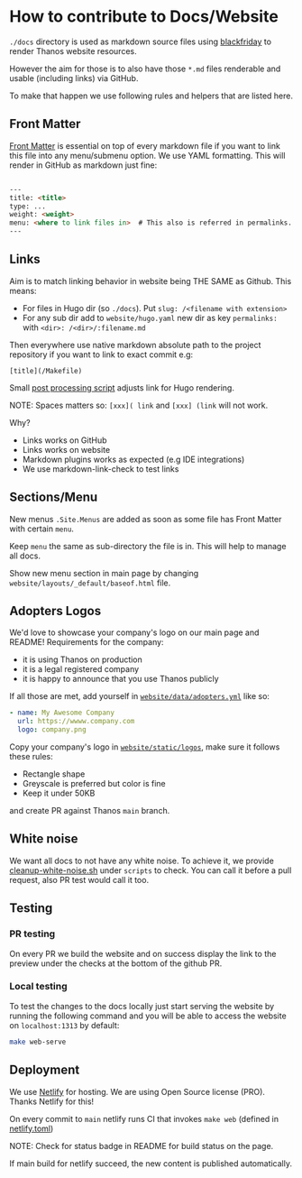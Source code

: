 # How to contribute to Docs/Website

`./docs` directory is used as markdown source files using [blackfriday](https://github.com/russross/blackfriday) to render Thanos website resources.

However the aim for those is to also have those `*.md` files renderable and usable (including links) via GitHub.

To make that happen we use following rules and helpers that are listed here.

## Front Matter

[Front Matter](https://gohugo.io/content-management/front-matter/) is essential on top of every markdown file if you want to link this file into any menu/submenu option. We use YAML formatting. This will render in GitHub as markdown just fine:

```md

---
title: <title>
type: ...
weight: <weight>
menu: <where to link files in>  # This also is referred in permalinks.
---
```

## Links

Aim is to match linking behavior in website being THE SAME as Github. This means:

* For files in Hugo <content> dir (so `./docs`). Put `slug: /<filename with extension>`
* For any sub dir add to `website/hugo.yaml` new dir as key `permalinks:` with `<dir>: /<dir>/:filename.md`

Then everywhere use native markdown absolute path to the project repository if you want to link to exact commit e.g:

```
[title](/Makefile)
```

Small [post processing script](../../scripts/website/websitepreprocess.sh) adjusts link for Hugo rendering.

NOTE: Spaces matters so: `[xxx]( link` and `[xxx] (link` will not work.

Why?

* Links works on GitHub
* Links works on website
* Markdown plugins works as expected (e.g IDE integrations)
* We use markdown-link-check to test links

## Sections/Menu

New menus `.Site.Menus` are added as soon as some file has Front Matter with certain `menu`.

Keep `menu` the same as sub-directory the file is in. This will help to manage all docs.

Show new menu section in main page by changing `website/layouts/_default/baseof.html` file.

## Adopters Logos

We'd love to showcase your company's logo on our main page and README! Requirements for the company:

* it is using Thanos on production
* it is a legal registered company
* it is happy to announce that you use Thanos publicly

If all those are met, add yourself in [`website/data/adopters.yml`](../../website/data/adopters.yml) like so:

```yml
- name: My Awesome Company
  url: https://wwww.company.com
  logo: company.png
```

Copy your company's logo in [`website/static/logos`](../../website/static/logos), make sure it follows these rules:

* Rectangle shape
* Greyscale is preferred but color is fine
* Keep it under 50KB

and create PR against Thanos `main` branch.

## White noise

We want all docs to not have any white noise. To achieve it, we provide [cleanup-white-noise.sh](https://github.com/oodle-ai/thanos/blob/main/scripts/cleanup-white-noise.sh) under `scripts` to check. You can call it before a pull request, also PR test would call it too.

## Testing

### PR testing

On every PR we build the website and on success display the link to the preview under the checks at the bottom of the github PR.

### Local testing

To test the changes to the docs locally just start serving the website by running the following command and you will be able to access the website on `localhost:1313` by default:

```bash
make web-serve
```

## Deployment

We use [Netlify](https://www.netlify.com/) for hosting. We are using Open Source license (PRO). Thanks Netlify for this!

On every commit to `main` netlify runs CI that invokes `make web` (defined in [netlify.toml](../../netlify.toml))

NOTE: Check for status badge in README for build status on the page.

If main build for netlify succeed, the new content is published automatically.
